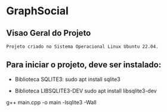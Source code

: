# GraphSocial

## Visao Geral do Projeto
    Projeto criado no Sistema Operacional Linux Ubuntu 22.04.

## Para iniciar o projeto, deve ser instalado:

 - Biblioteca SQLITE3:
        sudo apt install sqlite3

 - Biblioteca LIBSQLITE3-DEV
        sudo apt install libsqlite3-dev

    

  g++ main.cpp -o main -lsqlite3 -Wall